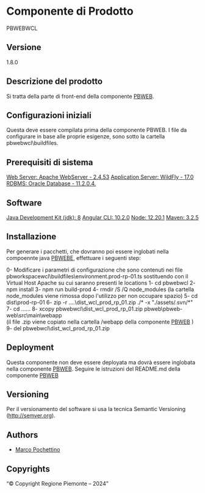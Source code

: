 # Componente di Prodotto
PBWEBWCL

## Versione
1.8.0

## Descrizione del prodotto
Si tratta della parte di front-end della componente [PBWEB](../pbweb). 

## Configurazioni iniziali
Questa deve essere compilata prima della componente PBWEB. I file da configurare in base alle proprie esigenze, sono sotto la cartella pbwebwcl\buildfiles.

## Prerequisiti di sistema
[Web Server: Apache WebServer - 2.4.53](https://www.apache.org)
[Application Server: WildFly - 17.0](https://www.wildfly.org/)
[RDBMS: Oracle Database - 11.2.0.4.](https://www.oracle.org)
## Software
[Java Development Kit (jdk): 8](https://www.oracle.org)
[Angular CLI: 10.2.0](https://angular.io)
[Node: 12.20.1](https://nodejs.org)
[Maven: 3.2.5](https://maven.apache.org)

## Installazione
Per generare i pacchetti, che dovranno poi essere inglobati nella compoennte java [PBWEBE](../pbweb), effettuare i seguenti step:

0- Modificare i parametri di configurazione che sono contenuti nei file pbworkspacewcl\buildfiles\environment.prod-rp-01.ts sostituendo <vh-di prod> con  il Virtual Host Apache su cui saranno presenti le locations
1- cd pbwebwcl
2- npm install
3- npm run build-prod
4- rmdir /S /Q node_modules
   (la cartella node_modules viene rimossa dopo l'utilizzo per non occupare spazio)
5- cd dist\prod-rp-01
6- zip -r ..\..\dist_wcl_prod_rp_01.zip ./* -x "./assets/.svn/*"
7- cd ..\..\..
8- xcopy pbwebwcl\dist_wcl_prod_rp_01.zip pbweb\pbweb-web\src\main\webapp\
   (il file .zip viene copiato nella cartella /webapp della componente [PBWEB](../pbweb) )
9- del pbwebwcl\dist_wcl_prod_rp_01.zip

## Deployment
Questa componente non deve essere deployata ma dovrà essere inglobata nella componente [PBWEB](../pbweb).
Seguire le istruzioni del README.md della componente [PBWEB](../pbweb)

## Versioning
Per il versionamento del software si usa la tecnica Semantic Versioning (http://semver.org).

## Authors
* [Marco Pochettino](mailto:marco.pochettino@csi.it)

## Copyrights
“© Copyright Regione Piemonte – 2024”